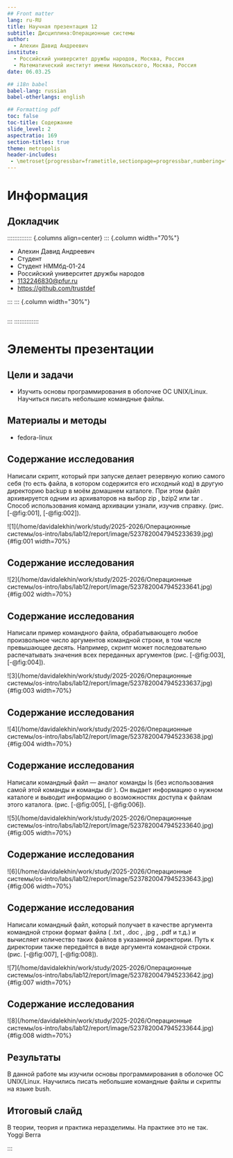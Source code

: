 ```yaml
---
## Front matter
lang: ru-RU
title: Научная презентация 12
subtitle: Дисциплина:Операционные системы
author:
  - Алехин Давид Андреевич
institute:
  - Российский университет дружбы народов, Москва, Россия
  - Математический институт имени Никольского, Москва, Россия
date: 06.03.25

## i18n babel
babel-lang: russian
babel-otherlangs: english

## Formatting pdf
toc: false
toc-title: Содержание
slide_level: 2
aspectratio: 169
section-titles: true
theme: metropolis
header-includes:
 - \metroset{progressbar=frametitle,sectionpage=progressbar,numbering=fraction}
---
```


# Информация

## Докладчик

:::::::::::::: {.columns align=center}
::: {.column width="70%"}

  * Алехин Давид Андреевич 
  * Студент 
  * Студент НММбд-01-24
  * Российский университет дружбы народов
  * [1132246830@pfur.ru](mailto:trustdef@gamil.com)
  * <https://github.com/trustdef>

:::
::: {.column width="30%"}

![]()

:::
::::::::::::::



# Элементы презентации

## Цели и задачи

- Изучить основы программирования в оболочке ОС UNIX/Linux. Научиться писать небольшие командные файлы.

## Материалы и методы

- fedora-linux

## Содержание исследования

Написали скрипт, который при запуске делает резервную копию самого себя (то есть файла, в котором содержится его исходный код) в другую директорию backup в моём домашнем каталоге. При этом файл архивируется одним из архиваторов на выбор zip , bzip2 или tar . Способ использования команд архивации узнали, изучив справку. (рис. [-@fig:001], [-@fig:002]).

![1](/home/davidalekhin/work/study/2025-2026/Операционные системы/os-intro/labs/lab12/report/image/5237820047945233639.jpg){#fig:001 width=70%}

## Содержание исследования

![2](/home/davidalekhin/work/study/2025-2026/Операционные системы/os-intro/labs/lab12/report/image/5237820047945233641.jpg){#fig:002 width=70%}

## Содержание исследования

Написали пример командного файла, обрабатывающего любое произвольное число аргументов командной строки, в том числе превышающее десять. Например, скрипт может последовательно распечатывать значения всех переданных аргументов (рис. [-@fig:003], [-@fig:004]).

![3](/home/davidalekhin/work/study/2025-2026/Операционные системы/os-intro/labs/lab12/report/image/5237820047945233637.jpg){#fig:003 width=70%}

## Содержание исследования

![4](/home/davidalekhin/work/study/2025-2026/Операционные системы/os-intro/labs/lab12/report/image/5237820047945233638.jpg){#fig:004 width=70%}

## Содержание исследования

Написали командный файл — аналог команды ls (без использования самой этой команды и команды dir ). Он выдает информацию о нужном каталоге и выводит информацию о возможностях доступа к файлам этого каталога. (рис. [-@fig:005], [-@fig:006]).

![5](/home/davidalekhin/work/study/2025-2026/Операционные системы/os-intro/labs/lab12/report/image/5237820047945233640.jpg){#fig:005 width=70%}

## Содержание исследования

![6](/home/davidalekhin/work/study/2025-2026/Операционные системы/os-intro/labs/lab12/report/image/5237820047945233643.jpg){#fig:006 width=70%}

## Содержание исследования

Написали командный файл, который получает в качестве аргумента командной строки формат файла ( .txt , .doc , .jpg , .pdf и т.д.) и вычисляет количество таких файлов в указанной директории. Путь к директории также передаётся в виде аргумента командной строки. (рис. [-@fig:007], [-@fig:008]).

![7](/home/davidalekhin/work/study/2025-2026/Операционные системы/os-intro/labs/lab12/report/image/5237820047945233642.jpg){#fig:007 width=70%}

## Содержание исследования

![8](/home/davidalekhin/work/study/2025-2026/Операционные системы/os-intro/labs/lab12/report/image/5237820047945233644.jpg){#fig:008 width=70%}

## Результаты

В данной работе мы изучили основы программирования в оболочке ОС UNIX/Linux. Научились писать небольшие командные файлы и скрипты на языке bush.


## Итоговый слайд

В теории, теория и практика неразделимы. На практике это не так.
Yoggi Berra

:::


